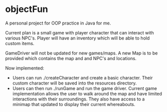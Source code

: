 # objectFun
A personal project for OOP practice in Java for me.

Current plan is a small game with player character that
can interact with various NPC's. Player will have an inventory
which will be able to hold custom items.

GameDriver will not be updated for new games/maps. A new Map
is to be provided which contains the map and and NPC's and
locations.

Now implemented: 
- Users can run ./createCharacter and create a basic character. 
Their custom character will be saved into the resources directory.
- Users can then run ./runGame and run the game driver. Current game 
implementation allows the user to walk around the map and have 
limited interactions with their surroundings. They also have access
to a minimap that updated to display their current whereabouts. 
